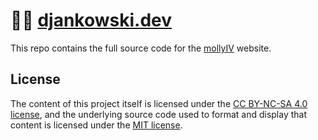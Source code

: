 # 👨‍💻 [djankowski.dev](https://djankowski.dev)

This repo contains the full source code for the [mollyIV](https://djankowski.dev) website.

## License

The content of this project itself is licensed under the [CC BY-NC-SA 4.0 license](https://creativecommons.org/licenses/by-nc-sa/4.0/), and the underlying source code used to format and display that content is licensed under the [MIT license](LICENSE).
